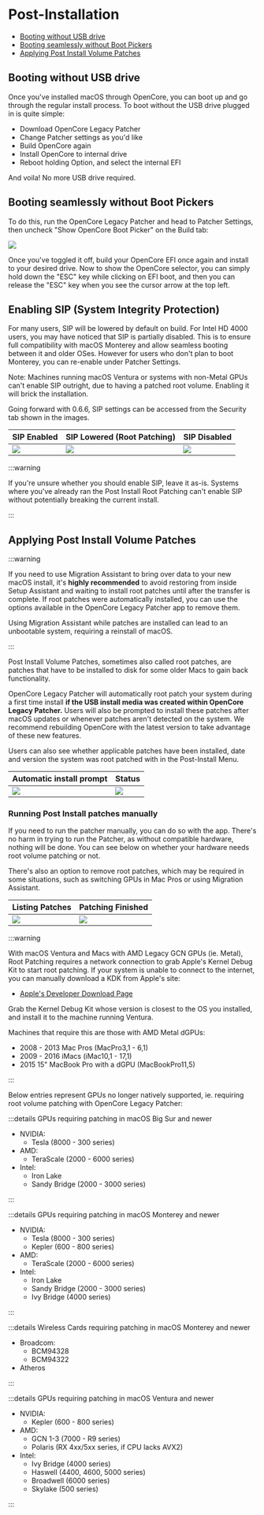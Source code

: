 # Post-Installation

* [Booting without USB drive](#booting-without-usb-drive)
* [Booting seamlessly without Boot Pickers](#booting-seamlessly-without-boot-pickers)
* [Applying Post Install Volume Patches](#applying-post-install-volume-patches)

## Booting without USB drive

Once you've installed macOS through OpenCore, you can boot up and go through the regular install process. To boot without the USB drive plugged in is quite simple:

* Download OpenCore Legacy Patcher
* Change Patcher settings as you'd like
* Build OpenCore again
* Install OpenCore to internal drive
* Reboot holding Option, and select the internal EFI

And voila! No more USB drive required.

## Booting seamlessly without Boot Pickers

To do this, run the OpenCore Legacy Patcher and head to Patcher Settings, then uncheck "Show OpenCore Boot Picker" on the Build tab:

![](../images/OCLP-GUI-Settings-ShowPicker.png)

Once you've toggled it off, build your OpenCore EFI once again and install to your desired drive. Now to show the OpenCore selector, you can simply hold down the "ESC" key while clicking on EFI boot, and then you can release the "ESC" key when you see the cursor arrow at the top left.

## Enabling SIP (System Integrity Protection)

For many users, SIP will be lowered by default on build. For Intel HD 4000 users, you may have noticed that SIP is partially disabled. This is to ensure full compatibility with macOS Monterey and allow seamless booting between it and older OSes. However for users who don't plan to boot Monterey, you can re-enable under Patcher Settings.

Note: Machines running macOS Ventura or systems with non-Metal GPUs can't enable SIP outright, due to having a patched root volume. Enabling it will brick the installation.

Going forward with 0.6.6, SIP settings can be accessed from the Security tab shown in the images.

| SIP Enabled | SIP Lowered (Root Patching) | SIP Disabled |
| :--- | :--- | :--- |
| ![](../images/OCLP-GUI-Settings-SIP-Enabled.png) | ![](../images/OCLP-GUI-Settings-SIP-Root-Patch.png) | ![](../images/OCLP-GUI-Settings-SIP-Disabled.png) |

:::warning

If you're unsure whether you should enable SIP, leave it as-is. Systems where you've already ran the Post Install Root Patching can't enable SIP without potentially breaking the current install.

:::

## Applying Post Install Volume Patches

:::warning

If you need to use Migration Assistant to bring over data to your new macOS install, it's **highly recommended** to avoid restoring from inside Setup Assistant and waiting to install root patches until after the transfer is complete. If root patches were automatically installed, you can use the options available in the OpenCore Legacy Patcher app to remove them.

Using Migration Assistant while patches are installed can lead to an unbootable system, requiring a reinstall of macOS.

:::

Post Install Volume Patches, sometimes also called root patches, are patches that have to be installed to disk for some older Macs to gain back functionality.

OpenCore Legacy Patcher will automatically root patch your system during a first time install **if the USB install media was created within OpenCore Legacy Patcher.** Users will also be prompted to install these patches after macOS updates or whenever patches aren't detected on the system. We recommend rebuilding OpenCore with the latest version to take advantage of these new features.

Users can also see whether applicable patches have been installed, date and version the system was root patched with in the Post-Install Menu.

| Automatic install prompt | Status |
| :--- | :--- |
| ![](../images/OCLP-GUI-root-patch-update.png) | ![](../images/OCLP-GUI-Root-Patch-Status.png) |



### Running Post Install patches manually

If you need to run the patcher manually, you can do so with the app. There's no harm in trying to run the Patcher, as without compatible hardware, nothing will be done. You can see below on whether your hardware needs root volume patching or not.

There's also an option to remove root patches, which may be required in some situations, such as switching GPUs in Mac Pros or using Migration Assistant.

| Listing Patches | Patching Finished |
| :--- | :--- |
| ![](../images/OCLP-GUI-Root-Patch.png) | ![](../images/OCLP-GUI-Root-Patch-Finished.png) |

:::warning

With macOS Ventura and Macs with AMD Legacy GCN GPUs (ie. Metal), Root Patching requires a network connection to grab Apple's Kernel Debug Kit to start root patching. If your system is unable to connect to the internet, you can manually download a KDK from Apple's site:

* [Apple's Developer Download Page](https://developer.apple.com/download/all/?q=Kernel%20Debug%20Kit)

Grab the Kernel Debug Kit whose version is closest to the OS you installed, and install it to the machine running Ventura.

Machines that require this are those with AMD Metal dGPUs:
* 2008 - 2013 Mac Pros (MacPro3,1 - 6,1)
* 2009 - 2016 iMacs (iMac10,1 - 17,1)
* 2015 15" MacBook Pro with a dGPU (MacBookPro11,5)

:::

Below entries represent GPUs no longer natively supported, ie. requiring root volume patching with OpenCore Legacy Patcher:

:::details GPUs requiring patching in macOS Big Sur and newer

* NVIDIA:
  * Tesla (8000 - 300 series)
* AMD:
  * TeraScale (2000 - 6000 series)
* Intel:
  * Iron Lake
  * Sandy Bridge (2000 - 3000 series)

:::

:::details GPUs requiring patching in macOS Monterey and newer

* NVIDIA:
  * Tesla (8000 - 300 series)
  * Kepler (600 - 800 series)
* AMD:
  * TeraScale (2000 - 6000 series)
* Intel:
  * Iron Lake
  * Sandy Bridge (2000 - 3000 series)
  * Ivy Bridge (4000 series)

:::

:::details Wireless Cards requiring patching in macOS Monterey and newer

* Broadcom:
  * BCM94328
  * BCM94322
* Atheros

:::

:::details GPUs requiring patching in macOS Ventura and newer

* NVIDIA:
  * Kepler (600 - 800 series)
* AMD:
  * GCN 1-3 (7000 - R9 series)
  * Polaris (RX 4xx/5xx series, if CPU lacks AVX2)
* Intel:
  * Ivy Bridge (4000 series)
  * Haswell (4400, 4600, 5000 series)
  * Broadwell (6000 series)
  * Skylake (500 series)

:::

